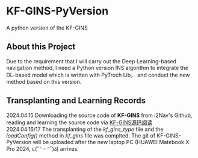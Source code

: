 # KF-GINS-PyVersion
A python version of the KF-GINS

## About this Project
Due to the requirement that I will carry out the Deep Learning-based navigation method, I need a Python version INS algorithm to integrate the DL-based model which is written with PyTroch Lib， and conduct the new method based on this version.

## Transplanting and Learning Records
2024.04.15 Downloading the source code of **KF-GINS** from i2Nav's Github, reading and learning the source code via [KF-GINS源码阅读](https://github.com/LiZhengXiao99/Navigation-Learning/blob/main/12-KF-GINS%E6%BA%90%E7%A0%81%E9%98%85%E8%AF%BB/KF-GINS%E6%BA%90%E7%A0%81%E9%98%85%E8%AF%BB.md)  
2024.04.16/17 The transplanting of the *kf_gins_type* file and the *loadConfig()* method in *kf_gins* file was complted. The git of KF-GINS-PyVersion will be uploaded after the new laptop PC (HUAWEI Matebook X Pro 2024, ૮(˶ᵔ ᵕ ᵔ˶)ა) arrives. 
